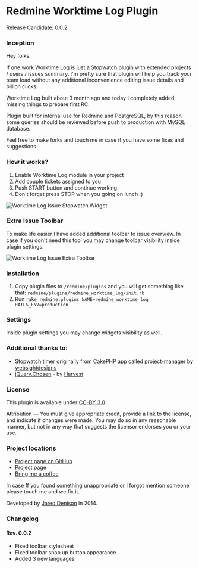 # Redmine Worktime Log Plugin
Release Candidate: 0.0.2

### Inception
Hey folks.

If one work Worktime Log is just a Stopwatch plugin with extended projects / users / issues summary. I'm pretty sure that plugin will help you track your team load without any additional inconvenience editing issue details and billion clicks.

Worktime Log built about 3 month ago and today I completely added missing things to prepare first RC. 

Plugin built for internal use for Redmine and PostgreSQL, by this reason some queries should be reviewed before push to production with MySQL database.

Feel free to make forks and touch me in case if you have some fixes and suggestions.

### How it works?
1. Enable Worktime Log module in your project
2. Add couple tickets assigned to you
3. Push START button and continue working
4. Don't forget press STOP when you going on lunch :)

![Worktime Log Issue Stopwatch Widget](http://www.redmine.org/attachments/download/13033/rwtl-stopwatch.png)

### Extra Issue Toolbar
To make life easier I have added additional toolbar to issue overview. In case if you don't need this tool you may change toolbar visibility inside plugin settings.

![Worktime Log Issue Extra Toolbar](http://www.redmine.org/attachments/download/13032/rwtl-issue-toolbar.png)

### Installation
1. Copy plugin files to ```/redmine/plugins``` and you will get something like that: ```redmine/plugins/redmine_worktime_log/init.rb```
2. Run ```rake redmine:plugins NAME=redmine_worktime_log RAILS_ENV=production```

### Settings
Inside plugin settings you may change widgets visibility as well.

### Additional thanks to:
* Stopwatch timer originally from CakePHP app called [project-manager] by [websightdesigns]</li>
* [jQuery.Chosen] - by [Harvest]

### License
This plugin is available under [CC-BY 3.0]

Attribution — You must give appropriate credit, provide a link to the license, and indicate if changes were made. You may do so in any reasonable manner, but not in any way that suggests the licensor endorses you or your use.

### Project locations
* [Project page on GitHub]
* [Project page]
* [Bring me a coffee]

In case ff you found something unappropriate or I forgot mention someone please touch me and we fix it.

Developed by [Jared Denison] in 2014. 

[Project page on GitHub]:https://github.com/themondays/redmine_worktime_log
[Project page]:http://themondays.ca/redmine/plugins/worktimelog/
[Bring me a coffee]:http://themondays.ca/coffee/
[Jared Denison]:http://themondays.ca
[project-manager]:https://github.com/websightdesigns/project-manager/blob/master/README.md
[websightdesigns]:https://github.com/websightdesigns/project-manager/blob/master/README.md
[jQuery.Chosen]:http://harvesthq.github.io/chosen/
[Harvest]:http://www.getharvest.com/
[CC-BY 3.0]:http://creativecommons.org/licenses/by/3.0/

### Changelog

#### Rev. 0.0.2
* Fixed toolbar stylesheet
* Fixed toolbar snap up button appearance
* Added 3 new languages
